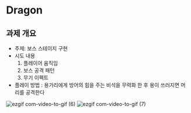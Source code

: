 # Dragon

## 과제 개요
- 주제: 보스 스테이지 구현
- 시도 내용
  1. 플레이어 움직임
  2. 보스 공격 패턴
  3. 무기 이펙트
- 플레이 방법 : 용가리에게 방어의 힘을 주는 비석을 무력화 한 후 용이 쓰러지면 머리를 공격한다

![ezgif com-video-to-gif (6)](https://github.com/szlovelee/Dragon/assets/77392694/54602aa4-c294-4c1d-bf05-b2ec962c1f21)
![ezgif com-video-to-gif (7)](https://github.com/szlovelee/Dragon/assets/77392694/74d37819-de48-416a-b7c4-1081c224881e)
